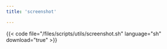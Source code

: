 ```yaml
---
title: 'screenshot'

---
```


{{< code file="/files/scripts/utils/screenshot.sh" language="sh" download="true" >}}
